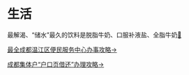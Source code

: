 # 生活

最解渴、“储水”最久的饮料是脱脂牛奶、口服补液盐、全脂牛奶[🔗](https://weibo.com/1730177302/N9uwo2mG7)


[最全成都温江区便民服务中心办事攻略→](https://mp.weixin.qq.com/s/Fokg7yTQ8H_FDUwFjOf1fw)

[成都集体户“户口页借还”办理攻略→](https://mp.weixin.qq.com/s/FPYd6fOB8_DRiobtMJn38w)

